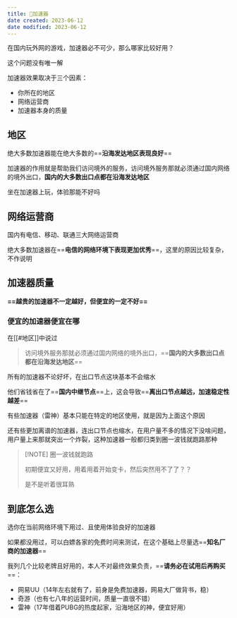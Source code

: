 ```yaml
---
title: 🤖加速器
date created: 2023-06-12
date modified: 2023-06-12
---
```


在国内玩外网的游戏，加速器必不可少，那么哪家比较好用？

这个问题没有唯一解

加速器效果取决于三个因素：

- 你所在的地区
- 网络运营商
- 加速器本身的质量

## 地区

绝大多数加速器能在绝大多数的==**沿海发达地区表现良好**==

加速器的作用就是帮助我们访问境外的服务，访问境外服务那就必须通过国内网络的境外出口，**国内的大多数出口点都在沿海发达地区**

坐在加速器上玩，体验那能不好吗

## 网络运营商

国内有电信、移动、联通三大网络运营商

绝大多数加速器在==**电信的网络环境下表现更加优秀**==，这里的原因比较复杂，不作说明

## 加速器质量

**==越贵的加速器不一定越好，但便宜的一定不好==**

### 便宜的加速器便宜在哪

在[[#地区]]中说过

> 访问境外服务那就必须通过国内网络的境外出口，==**国内的大多数出口点都在沿海发达地区**==

所有的加速器不论好坏，在出口节点这块基本不会缩水

他们省钱省在了==**国内中继节点**==上，这会导致==**离出口节点越远，加速稳定性越差**==

有些加速器（雷神）基本只能在特定的地区使用，就是因为上面这个原因

还有些更加离谱的加速器，连出口节点也缩水，在用户量不多的情况下没啥问题，用户量上来那就突出一个炸裂，这种加速器一般都归类到圈一波钱就跑路那种

> [!NOTE] 圈一波钱就跑路
> 
> 初期便宜又好用，用着用着开始变卡，然后突然用不了了？？
> 
> 是不是听着很耳熟

## 到底怎么选

选你在当前网络环境下用过、且使用体验良好的加速器

如果都没用过，可以白嫖各家的免费时间来测试，在这个基础上尽量选==**知名厂商的加速器**==

我列几个比较老牌且好用的，本人不对最终效果负责，==**请务必在试用后再购买**==：
- 网易UU（14年左右就有了，前身是免费加速器，网易大厂做背书，稳）
- 奇游（也有七八年的运营时间，质量一直很不错）
- 雷神（17年借着PUBG的热度起家，沿海地区的神，便宜好用）